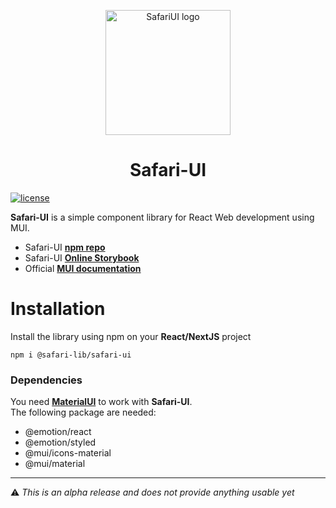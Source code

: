 <!-- markdownlint-disable-next-line -->
<p align="center">
    <img width="200" src="https://raw.githubusercontent.com/SafariLib/.github/main/assets/logo.png" alt="SafariUI logo">
</p>
<h1 align="center">Safari-UI</h1>

[![license](https://img.shields.io/badge/license-MIT-blue.svg)](./LICENSE)

**Safari-UI** is a simple component library for React Web development using MUI.

-   Safari-UI [**npm repo**](https://www.npmjs.com/package/@safari-lib/safari-ui?activeTab=readme)
-   Safari-UI [**Online Storybook**](https://safarilib.github.io/Safari-UI/)
-   Official [**MUI documentation**](https://mui.com/material-ui/getting-started/)

# Installation

Install the library using npm on your **React/NextJS** project

```
npm i @safari-lib/safari-ui
```

### Dependencies

You need [**MaterialUI**](https://mui.com/material-ui/getting-started/installation/) to work with **Safari-UI**.  
The following package are needed:

-   @emotion/react
-   @emotion/styled
-   @mui/icons-material
-   @mui/material

---

:warning: _This is an alpha release and does not provide anything usable yet_
